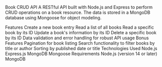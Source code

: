 Book CRUD API
A RESTful API built with Node.js and Express to perform CRUD operations on a book resource. The data is stored in a MongoDB database using Mongoose for object modeling.

Features
Create a new book entry
Read a list of all books
Read a specific book by its ID
Update a book's information by its ID
Delete a specific book by its ID
Data validation and error handling for robust API usage
Bonus Features
Pagination for book listing
Search functionality to filter books by title or author
Sorting by published date or title
Technologies Used
Node.js
Express.js
MongoDB
Mongoose
Requirements
Node.js (version 14 or later)
MongoDB
